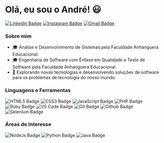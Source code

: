 # Olá, eu sou o André! :smiley:

[![Linkedin Badge](https://img.shields.io/badge/LinkedIn-0077B5?style=for-the-badge&logo=linkedin&logoColor=white)](https://www.linkedin.com/in/afmcmorais/)
[![Instagram Badge](https://img.shields.io/badge/Instagram-E4405F?style=for-the-badge&logo=instagram&logoColor=white)](https://www.instagram.com/afmcmorais/)
[![Gmail Badge](https://img.shields.io/badge/Gmail-D14836?style=for-the-badge&logo=gmail&logoColor=white)](mailto:aandrefmorais@gmail.com)

### Sobre mim

- 🎓 Análise e Desenvolvimento de Sistemas pela Faculdade Anhanguera Educacional.
- 🎓 Engenharia de Software com Ênfase em Qualidade e Teste de Software pela Faculdade Anhanguera Educacional.
- 🤔 Explorando novas tecnologias e desenvolvendo soluções de software para os problemas de tecnologia do nosso mundo.


### Linguagens e Ferramentas

![HTML5 Badge](https://img.shields.io/badge/HTML5-E34F26?style=for-the-badge&logo=html5&logoColor=white)
![CSS3 Badge](https://img.shields.io/badge/CSS3-1572B6?style=for-the-badge&logo=css3&logoColor=white)
![JavaScript Badge](https://img.shields.io/badge/JavaScript-F7DF1E?style=for-the-badge&logo=javascript&logoColor=black)
![PHP Badge](https://img.shields.io/badge/PHP-777BB4?style=for-the-badge&logo=php&logoColor=white)
![Ruby Badge](https://img.shields.io/badge/Ruby-CC342D?style=for-the-badge&logo=ruby&logoColor=white)
![VS Code Badge](https://img.shields.io/badge/Visual_Studio_Code-0078D4?style=for-the-badge&logo=visual%20studio%20code&logoColor=white)
![Git Badge](https://img.shields.io/badge/Git-F05032?style=for-the-badge&logo=git&logoColor=white)
![Github Badge](https://img.shields.io/badge/GitHub-100000?style=for-the-badge&logo=github&logoColor=white)
![Selenium Badge](https://img.shields.io/badge/Selenium-43B02A?style=for-the-badge&logo=Selenium&logoColor=white)


### Áreas de Interesse

![NodeJs Badge](https://img.shields.io/badge/Node.js-43853D?style=for-the-badge&logo=node.js&logoColor=white)
![Python Badge](https://img.shields.io/badge/Python-FFD43B?style=for-the-badge&logo=python&logoColor=darkgreen)
![Java Badge](https://img.shields.io/badge/Java-ED8B00?style=for-the-badge&logo=java&logoColor=white)




